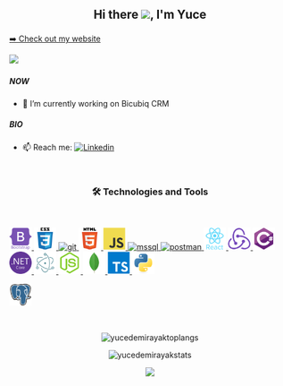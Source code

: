 ## <p align='center' >Hi there <img src="https://media.giphy.com/media/hvRJCLFzcasrR4ia7z/giphy.gif" width="20">, I'm Yuce</p>

<p><a target="_blank" href="https://www.yucedemirayak.com">➡️ Check out my website</a></p>

![](https://komarev.com/ghpvc/?username=yucedemirayak&style=flat-square)

##### NOW

- 🔭 I’m currently working on Bicubiq CRM

##### BIO

- 📫 Reach me: [![Linkedin](https://img.shields.io/badge/linked-in-369?style=flat-square&logo=linkedin&logoColor=white&color=blue)](https://www.linkedin.com/in/yucedemirayak/)

</br>
<h3 align='center'> 🛠️  Technologies and Tools </h3>
  </br>
  <p align='left' > 
    <a href="https://getbootstrap.com" target="_blank"> <img src="https://raw.githubusercontent.com/devicons/devicon/master/icons/bootstrap/bootstrap-plain-wordmark.svg" alt="bootstrap" width="40" height="40"/> </a>
    <a href="https://www.w3schools.com/css/" target="_blank"> <img src="https://raw.githubusercontent.com/devicons/devicon/master/icons/css3/css3-original-wordmark.svg" alt="css3" width="40" height="40"/> </a>
    <a href="https://git-scm.com/" target="_blank"> <img src="https://www.vectorlogo.zone/logos/git-scm/git-scm-icon.svg" alt="git" width="40" height="40"/> </a>
    <a href="https://www.w3.org/html/" target="_blank"> <img src="https://raw.githubusercontent.com/devicons/devicon/master/icons/html5/html5-original-wordmark.svg" alt="html5" width="40" height="40"/> </a>
    <a href="https://developer.mozilla.org/en-US/docs/Web/JavaScript" target="_blank"> <img src="https://raw.githubusercontent.com/devicons/devicon/master/icons/javascript/javascript-original.svg" alt="javascript" width="40" height="40"/> </a>
    <a href="https://www.microsoft.com/en-us/sql-server" target="_blank"> <img src="https://www.svgrepo.com/show/303229/microsoft-sql-server-logo.svg" alt="mssql" width="40" height="40"/> </a>
    <a href="https://postman.com" target="_blank"> <img src="https://www.vectorlogo.zone/logos/getpostman/getpostman-icon.svg" alt="postman" width="40" height="40"/> </a>
    <a href="https://reactjs.org/" target="_blank"> <img src="https://raw.githubusercontent.com/devicons/devicon/master/icons/react/react-original-wordmark.svg" alt="react" width="40" height="40"/> </a>
    <a href="https://redux.js.org/" target="_blank"> <img src="https://raw.githubusercontent.com/devicons/devicon/1119b9f84c0290e0f0b38982099a2bd027a48bf1/icons/redux/redux-original.svg" alt="redux" width="40" height="40"/> </a>
    <a href="https://www.w3schools.com/cs/index.php" target="_blank"> <img src="https://raw.githubusercontent.com/devicons/devicon/1119b9f84c0290e0f0b38982099a2bd027a48bf1/icons/csharp/csharp-original.svg" alt="csharp" width="40" height="40"/> </a>
    <a href="https://dotnet.microsoft.com/en-us/download/dotnet/6.0" target="_blank"> <img src="https://github.com/devicons/devicon/blob/master/icons/dotnetcore/dotnetcore-original.svg" alt="dotnetcore6" width="40" height="40"/> </a>
    <a href="https://www.electronjs.org/" target="_blank"> <img src="https://github.com/devicons/devicon/blob/master/icons/electron/electron-original.svg" alt="electron.js" width="40" height="40"/> </a>
    <a href="https://nodejs.org/en/" target="_blank"> <img src="https://github.com/devicons/devicon/blob/master/icons/nodejs/nodejs-original.svg" alt="node.js" width="40" height="40"/> </a>
    <a href="https://www.mongodb.com/" target="_blank"> <img src="https://github.com/devicons/devicon/blob/master/icons/mongodb/mongodb-original.svg" alt="mongodb" width="40" height="40"/> </a>
    <a href="https://www.typescriptlang.org/" target="_blank"> <img src="https://github.com/devicons/devicon/blob/master/icons/typescript/typescript-original.svg" alt="typescript" width="40" height="40"/> </a>
    <a href="https://www.python.org/" target="_blank"> <img src="https://github.com/devicons/devicon/blob/master/icons/python/python-original.svg" alt="python" width="40" height="40"/> </a>
  </p>
  <a href="https://www.postgresql.org/" target="_blank"> <img src="https://github.com/devicons/devicon/blob/master/icons/postgresql/postgresql-original.svg" alt="postgre" width="40" height="40"/> </a>
  </p>

</br>

<p align="center"> <img src="https://github-readme-stats.vercel.app/api/top-langs/?username=cagdasaydemir&layout=compact&theme=prussian&hide_border=true" alt="yucedemirayaktoplangs" />

</br>

<p align="center"> <img src="https://github-readme-stats.vercel.app/api?username=yucedemirayak&show_icons=true&theme=prussian" alt="yucedemirayakstats" />
  
  </br>

<center>
<a align="center" href='https://spotify-github-profile.vercel.app/api/view?uid=nowwhat%3F&redirect=true'>
<img src='https://spotify-github-profile.vercel.app/api/view?uid=nowwhat%3F&cover_image=true&theme=default&bar_color=1b4de4&bar_color_cover=true' />
</a>
</center>
